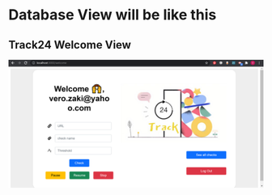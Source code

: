 # Database View will be like this
## Track24 Welcome View
![alt text](https://github.com/VeroZaki/Track24/blob/main/Images/Track24%20Welcome%20View.png)
